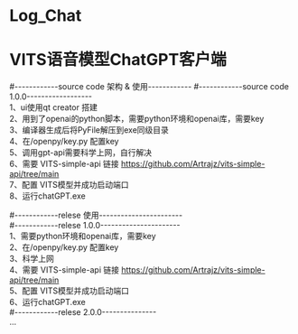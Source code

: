 # Log_Chat
# VITS语音模型ChatGPT客户端

#------------source code 架构 & 使用------------ 
#------------source code 1.0.0------------------  
1、ui使用qt creator 搭建  
2、用到了openai的python脚本，需要python环境和openai库，需要key  
3、编译器生成后将PyFile解压到exe同级目录  
4、在/openpy/key.py 配置key  
5、调用gpt-api需要科学上网，自行解决  
6、需要 VITS-simple-api 链接 https://github.com/Artrajz/vits-simple-api/tree/main  
7、配置 VITS模型并成功启动端口  
8、运行chatGPT.exe  
  
#------------relese 使用-----------------------  
#------------relese 1.0.0----------------------  
1、需要python环境和openai库，需要key  
2、在/openpy/key.py 配置key  
3、科学上网  
4、需要 VITS-simple-api 链接 https://github.com/Artrajz/vits-simple-api/tree/main  
5、配置 VITS模型并成功启动端口  
6、运行chatGPT.exe  
#------------relese 2.0.0---------------  
...
